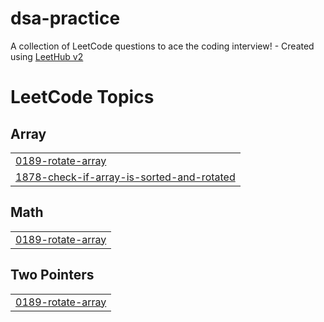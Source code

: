 # dsa-practice
A collection of LeetCode questions to ace the coding interview! - Created using [LeetHub v2](https://github.com/arunbhardwaj/LeetHub-2.0)

<!---LeetCode Topics Start-->
# LeetCode Topics
## Array
|  |
| ------- |
| [0189-rotate-array](https://github.com/sagarb2003/dsa-practice/tree/master/0189-rotate-array) |
| [1878-check-if-array-is-sorted-and-rotated](https://github.com/sagarb2003/dsa-practice/tree/master/1878-check-if-array-is-sorted-and-rotated) |
## Math
|  |
| ------- |
| [0189-rotate-array](https://github.com/sagarb2003/dsa-practice/tree/master/0189-rotate-array) |
## Two Pointers
|  |
| ------- |
| [0189-rotate-array](https://github.com/sagarb2003/dsa-practice/tree/master/0189-rotate-array) |
<!---LeetCode Topics End-->